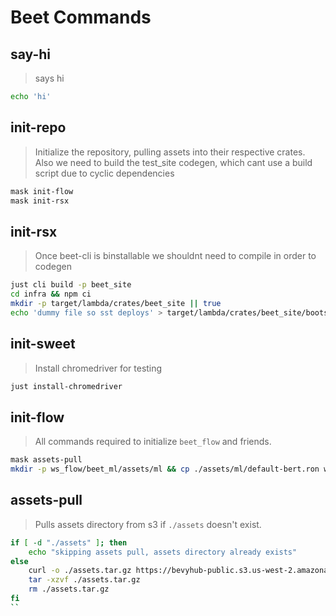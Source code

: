 # Beet Commands


## say-hi

> says hi
```sh
echo 'hi'
```

## init-repo

> Initialize the repository, pulling assets into their respective crates. Also we need to build the test_site codegen, which cant use a build script due to cyclic dependencies

```sh
mask init-flow
mask init-rsx
```

## init-rsx

> Once beet-cli is binstallable we shouldnt need to compile in order to codegen

```sh
just cli build -p beet_site
cd infra && npm ci
mkdir -p target/lambda/crates/beet_site || true
echo 'dummy file so sst deploys' > target/lambda/crates/beet_site/bootstrap
```

## init-sweet

> Install chromedriver for testing

```sh
just install-chromedriver
```

## init-flow

> All commands required to initialize `beet_flow` and friends.

```sh
mask assets-pull
mkdir -p ws_flow/beet_ml/assets/ml && cp ./assets/ml/default-bert.ron ws_flow/beet_ml/assets/ml/default.bert.ron
```

## assets-pull

> Pulls assets directory from s3 if `./assets` doesn't exist.


```sh
if [ -d "./assets" ]; then
	echo "skipping assets pull, assets directory already exists"
else
	curl -o ./assets.tar.gz https://bevyhub-public.s3.us-west-2.amazonaws.com/assets.tar.gz
	tar -xzvf ./assets.tar.gz
	rm ./assets.tar.gz
fi
``



